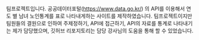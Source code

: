 팀프로젝트입니다.
공공데이터포털(https://www.data.go.kr/) 의 API를 이용해서 연도 별 남녀 노인통계를 표로 나타내게하는 사이트를 제작하였습니다.
팀프로젝트이지만 팀원들의 결원으로 인하여 주제정하기, API에 접근하기, API의 자료를 통계로 나타내기는 제가 담당했으며, 깃허브 리포지토리는 담당 강사님의 도움을 통해 할 수 있었습니다.
